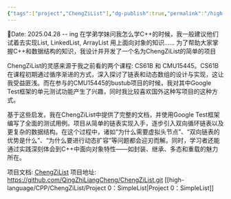 ```yaml
---
{"tags":["project","ChengZiList"],"dg-publish":true,"permalink":"/high-language/CPP/ChengZiList/ChengZiList/","dgPassFrontmatter":true,"noteIcon":"","created":"2025-04-28T12:07:13.868+08:00","updated":"2025-04-28T13:24:35.572+08:00"}
---
```



📅Date: 2025.04.28 -- ing
在学弟学妹问我怎么学C++的时候，我一般建议他们试着去实现List, LinkedList, ArrayList 用上面向对象的知识…… 为了帮助大家掌握C++和数据结构的知识，我设计并开发了一个名为ChengZiList的简单的项目

ChengZiList的灵感来源于我之前看的两个课程: CS61B 和 CMU15445。CS61B在课程初期通过循序渐进的方式，深入探讨了链表和动态数组的设计与实现，这让我受益匪浅。而在参与的CMU15445的bustub项目的时候，我对其中Google Test框架的单元测试功能产生了兴趣，同时我比较喜欢国外这种写项目的这种方式。

基于这些启发，我在ChengZiList中提供了完整的文档，并使用Google Test框架编写了全面的测试用例。项目从简单的链表实现入手，逐步引入双向循环链表以及更复杂的数据结构。在这个过程中，诸如“为什么需要虚拟头节点”、“双向链表的优势是什么”、“为什么要进行动态扩容”等问题都会迎刃而解。同时，学习者还能通过实践深刻体会到C++中面向对象特性——如封装、继承、多态和重载的魅力所在。

项目文档: [ChengZiList](https://qingzhiliangcheng.cn/high-language/cpp/chengzilist/chengzilist/)
项目地址: https://github.com/QingZhiLiangCheng/ChengZiList.git
[[high-language/CPP/ChengZiList/Project 0：SimpleList\|Project 0：SimpleList]]

